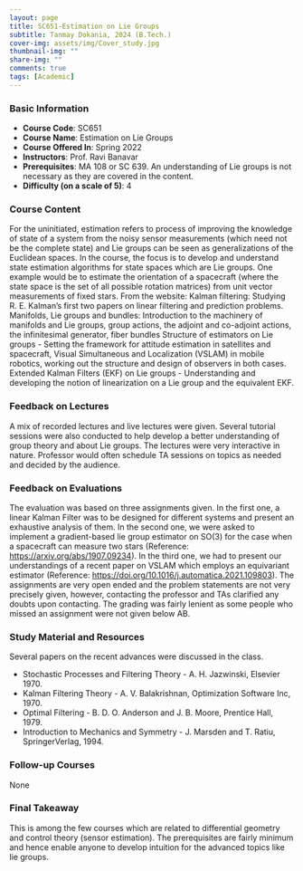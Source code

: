 ```yaml
---
layout: page
title: SC651-Estimation on Lie Groups
subtitle: Tanmay Dokania, 2024 (B.Tech.)
cover-img: assets/img/Cover_study.jpg
thumbnail-img: ""
share-img: ""
comments: true
tags: [Academic]
---
```


### Basic Information

- **Course Code**: SC651
- **Course Name**: Estimation on Lie Groups
- **Course Offered In**: Spring 2022
- **Instructors**: Prof. Ravi Banavar
- **Prerequisites**: MA 108 or SC 639. An understanding of Lie groups is not necessary as they are covered in the content.
- **Difficulty (on a scale of 5)**: 4

### Course Content


For the uninitiated, estimation refers to process of improving the knowledge of state of a system from the noisy sensor measurements (which need not be the complete state) and Lie groups can be seen as generalizations of the Euclidean spaces. In the course, the focus is to develop and understand state estimation algorithms for state spaces which are Lie groups. One example would be to estimate the orientation of a spacecraft (where the state space is the set of all possible rotation matrices) from unit vector measurements of fixed stars.
From the website:
Kalman filtering: Studying R. E. Kalman’s first two papers on linear filtering and prediction problems.
Manifolds, Lie groups and bundles: Introduction to the machinery of manifolds and Lie groups, group actions, the adjoint and co-adjoint actions, the infinitesimal generator, fiber bundles
Structure of estimators on Lie groups - Setting the framework for attitude estimation in satellites and spacecraft, Visual Simultaneous and Localization (VSLAM) in mobile robotics, working out the structure and design of observers in both cases.
Extended Kalman Filters (EKF) on Lie groups - Understanding and developing the notion of linearization on a Lie group and the equivalent EKF.
### Feedback on Lectures


A mix of recorded lectures and live lectures were given. Several tutorial sessions were also conducted to help develop a better understanding of group theory and about Lie groups. The lectures were very interactive in nature. Professor would often schedule TA sessions on topics as needed and decided by the audience.
### Feedback on Evaluations


The evaluation was based on three assignments given. In the first one, a linear Kalman Filter was to be designed for different systems and present an exhaustive analysis of them. In the second one, we were asked to implement a gradient-based lie group estimator on SO(3) for the case when a spacecraft can measure two stars (Reference: https://arxiv.org/abs/1907.09234). In the third one, we had to present our understandings of a recent paper on VSLAM which employs an equivariant estimator (Reference: https://doi.org/10.1016/j.automatica.2021.109803). The assignments are very open ended and the problem statements are not very precisely given, however, contacting the professor and TAs clarified any doubts upon contacting.
The grading was fairly lenient as some people who missed an assignment were not given below AB.
### Study Material and Resources


Several papers on the recent advances were discussed in the class.
- Stochastic Processes and Filtering Theory - A. H. Jazwinski, Elsevier 1970.
- Kalman Filtering Theory - A. V. Balakrishnan, Optimization Software Inc, 1970.
- Optimal Filtering - B. D. O. Anderson and J. B. Moore, Prentice Hall, 1979.
- Introduction to Mechanics and Symmetry - J. Marsden and T. Ratiu, SpringerVerlag, 1994.
### Follow-up Courses


None
### Final Takeaway


This is among the few courses which are related to differential geometry and control theory (sensor estimation). The prerequisites are fairly minimum and hence enable anyone to develop intuition for the advanced topics like lie groups.